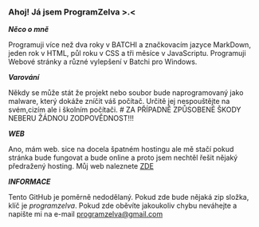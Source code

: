 ### Ahoj! Já jsem ProgramZelva >.<

***Něco o mně***

Programuji více než dva roky v BATCHI a značkovacím jazyce MarkDown, jeden rok v HTML, půl roku v CSS a tři měsíce v JavaScriptu. Programuji Webové stránky a různé vylepšení v Batchi pro Windows. 

***Varování***

Někdy se může stát že projekt nebo soubor bude naprogramovaný jako malware, který dokáže zníčit váš počítač. Určitě jej nespouštějte na svém,cizím ale i školním počítači. # ZA PŘÍPADNĚ ZPŮSOBENÉ ŠKODY NEBERU ŽÁDNOU ZODPOVĚDNOST!!!

***WEB***

Ano, mám web. sice na docela špatném hostingu ale mě stačí pokud stránka bude fungovat a bude online a proto jsem nechtěl řešit nějaký předražený hosting. Můj web naleznete [ZDE](https://programzelvahostingweb.on.drv.tw/www.programzelva.cz/ "klikni")

***INFORMACE***

Tento GitHub je poměrně nedodělaný. Pokud zde bude nějaká zip složka, klíč je *programzelva*. Pokud zde oběvíte jakoukoliv chybu neváhejte a napište mi na e-mail programzelva@gmail.com

